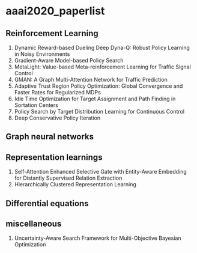 # aaai2020_paperlist

## Reinforcement Learning
1. Dynamic Reward-based Dueling Deep Dyna-Q: Robust Policy Learning in Noisy Environments
2. Gradient-Aware Model-based Policy Search
3. MetaLight: Value-based Meta-reinforcement Learning for Traffic Signal Control
4. GMAN: A Graph Multi-Attention Network for Traffic Prediction
5. Adaptive Trust Region Policy Optimization: Global Convergence and Faster Rates for Regularized MDPs
6. Idle Time Optimization for Target Assignment and Path Finding in Sortation Centers
7. Policy Search by Target Distribution Learning for Continuous Control
8. Deep Conservative Policy Iteration

## Graph neural networks

## Representation learnings
1. Self-Attention Enhanced Selective Gate with Entity-Aware Embedding for Distantly Supervised Relation Extraction
2. Hierarchically Clustered Representation Learning


## Differential equations

## miscellaneous 
1. Uncertainty-Aware Search Framework for Multi-Objective Bayesian Optimization

